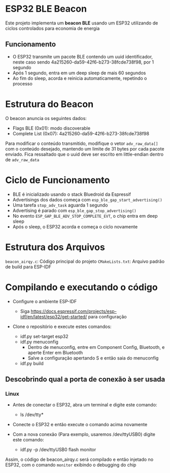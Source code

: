 # ESP32 BLE Beacon

Este projeto implementa um **beacon BLE** usando um ESP32 utilizando de ciclos controlados para economia de energia

## Funcionamento

- O ESP32 transmite um pacote BLE contendo um uuid identificador, neste caso sendo 4a215260-da59-42f6-b273-38fcde738f98, por 1 segundo
- Após 1 segundo, entra em um deep sleep de mais 60 segundos
- Ao fim do sleep, acorda e reinicia automaticamente, repetindo o processo

# Estrutura do Beacon

O beacon anuncia os seguintes dados:

- Flags BLE (0x01): modo discoverable
- Complete List (0x07): 4a215260-da59-42f6-b273-38fcde738f98

Para modificar o conteúdo transmitido, modifique o vetor `adv_raw_data[]` com o conteúdo desejado, mantendo um limite de 31 bytes por cada pacote enviado. Fica ressaltado que o uuid deve ser escrito em little-endian dentro de `adv_raw_data`

# Ciclo de Funcionamento

- BLE é inicializado usando o stack Bluedroid da Espressif
- Advertisings dos dados começa com `esp_ble_gap_start_advertising()`
- Uma tarefa `stop_adv_task` aguarda 1 segundo
- Advertising é parado com `esp_ble_gap_stop_advertising()`
- No evento `ESP_GAP_BLE_ADV_STOP_COMPLETE_EVT`, o chip entra em deep sleep
- Após o sleep, o ESP32 acorda e começa o ciclo novamente

# Estrutura dos Arquivos

`beacon_airqy.c`: Código principal do projeto
`CMakeLists.txt`: Arquivo padrão de build para ESP-IDF

# Compilando e executando o código

- Configure o ambiente ESP-IDF

  - Siga <https://docs.espressif.com/projects/esp-idf/en/latest/esp32/get-started/> para configuração

- Clone o repositório e execute estes comandos:
  - idf.py set-target esp32
  - idf.py menuconfig
    - Dentro de menuconfig, entre em Component Config, Bluetooth, e aperte Enter em Bluetooth
    - Salve a configuração apertando S e então saia do menuconfig
  - idf.py build

## Descobrindo qual a porta de conexão à ser usada

### Linux

- Antes de conectar o ESP32, abra um terminal e digite este comando:

  - ls /dev/tty*

- Conecte o ESP32 e então execute o comando acima novamente
- Com a nova conexão (Para exemplo, usaremos /dev/ttyUSB0) digite este comando:
  - idf.py -p /dev/ttyUSB0 flash monitor

Assim, o código de beacon_airqy.c será compilado e então injetado no ESP32, com o comando `monitor` exibindo o debugging do chip
